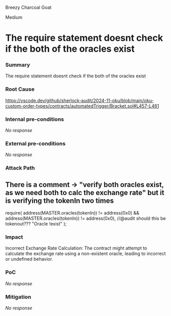 Breezy Charcoal Goat

Medium

# The require statement doesnt check if the both of the oracles exist

### Summary

The require statement doesnt check if the both of the oracles exist


### Root Cause

https://vscode.dev/github/sherlock-audit/2024-11-oku/blob/main/oku-custom-order-types/contracts/automatedTrigger/Bracket.sol#L457-L461

### Internal pre-conditions

_No response_

### External pre-conditions

_No response_

### Attack Path

There is a comment -> "verify both oracles exist, as we need both to calc the exchange rate"
but it is verifying the tokenIn two times
- 
require(
            address(MASTER.oracles(tokenIn)) != address(0x0) &&
                address(MASTER.oracles(tokenIn)) != address(0x0), //@audit should this be tokenout???
            "Oracle !exist"
        );

### Impact

Incorrect Exchange Rate Calculation: The contract might attempt to calculate the exchange rate using a non-existent oracle, leading to incorrect or undefined behavior.

### PoC

_No response_

### Mitigation

_No response_